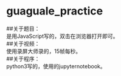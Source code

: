 # guaguale_practice
##关于题目：<br>是用JavaScript写的，双击在浏览器打开即可。<br>
##关于视频：<br>使用录屏大师录的，15帧每秒。<br>
##关于程序：<br>python3写的，使用的jupyternotebook。
